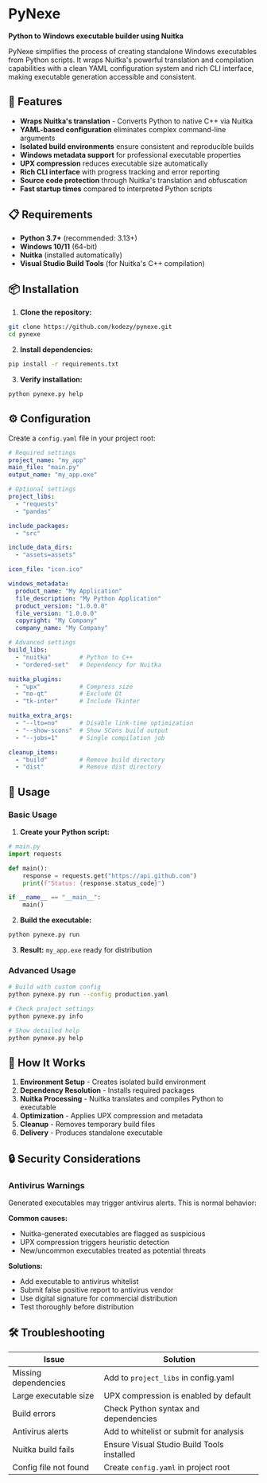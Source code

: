 # PyNexe

**Python to Windows executable builder using Nuitka**

PyNexe simplifies the process of creating standalone Windows executables from Python scripts. It wraps Nuitka's powerful translation and compilation capabilities with a clean YAML configuration system and rich CLI interface, making executable generation accessible and consistent.

## 🚀 Features

- **Wraps Nuitka's translation** - Converts Python to native C++ via Nuitka
- **YAML-based configuration** eliminates complex command-line arguments
- **Isolated build environments** ensure consistent and reproducible builds
- **Windows metadata support** for professional executable properties
- **UPX compression** reduces executable size automatically
- **Rich CLI interface** with progress tracking and error reporting
- **Source code protection** through Nuitka's translation and obfuscation
- **Fast startup times** compared to interpreted Python scripts

## 📋 Requirements

- **Python 3.7+** (recommended: 3.13+)
- **Windows 10/11** (64-bit)
- **Nuitka** (installed automatically)
- **Visual Studio Build Tools** (for Nuitka's C++ compilation)

## 📦 Installation

1. **Clone the repository:**
```bash
git clone https://github.com/kodezy/pynexe.git
cd pynexe
```

2. **Install dependencies:**
```bash
pip install -r requirements.txt
```

3. **Verify installation:**
```bash
python pynexe.py help
```

## ⚙️ Configuration

Create a `config.yaml` file in your project root:

```yaml
# Required settings
project_name: "my_app"
main_file: "main.py"
output_name: "my_app.exe"

# Optional settings
project_libs:
  - "requests"
  - "pandas"

include_packages:
  - "src"

include_data_dirs:
  - "assets=assets"

icon_file: "icon.ico"

windows_metadata:
  product_name: "My Application"
  file_description: "My Python Application"
  product_version: "1.0.0.0"
  file_version: "1.0.0.0"
  copyright: "My Company"
  company_name: "My Company"

# Advanced settings
build_libs:
  - "nuitka"        # Python to C++
  - "ordered-set"   # Dependency for Nuitka

nuitka_plugins:
  - "upx"           # Compress size
  - "no-qt"         # Exclude Qt
  - "tk-inter"      # Include Tkinter

nuitka_extra_args:
  - "--lto=no"      # Disable link-time optimization
  - "--show-scons"  # Show SCons build output
  - "--jobs=1"      # Single compilation job

cleanup_items:
  - "build"         # Remove build directory
  - "dist"          # Remove dist directory
```

## 🧪 Usage

### Basic Usage

1. **Create your Python script:**
```python
# main.py
import requests

def main():
    response = requests.get("https://api.github.com")
    print(f"Status: {response.status_code}")

if __name__ == "__main__":
    main()
```

2. **Build the executable:**
```bash
python pynexe.py run
```

3. **Result:** `my_app.exe` ready for distribution

### Advanced Usage

```bash
# Build with custom config
python pynexe.py run --config production.yaml

# Check project settings
python pynexe.py info

# Show detailed help
python pynexe.py help
```

## 🧠 How It Works

1. **Environment Setup** - Creates isolated build environment
2. **Dependency Resolution** - Installs required packages
3. **Nuitka Processing** - Nuitka translates and compiles Python to executable
4. **Optimization** - Applies UPX compression and metadata
5. **Cleanup** - Removes temporary build files
6. **Delivery** - Produces standalone executable

## 🔒 Security Considerations

### Antivirus Warnings

Generated executables may trigger antivirus alerts. This is normal behavior:

**Common causes:**
- Nuitka-generated executables are flagged as suspicious
- UPX compression triggers heuristic detection
- New/uncommon executables treated as potential threats

**Solutions:**
- Add executable to antivirus whitelist
- Submit false positive report to antivirus vendor
- Use digital signature for commercial distribution
- Test thoroughly before distribution

## 🛠️ Troubleshooting

| Issue | Solution |
|-------|----------|
| Missing dependencies | Add to `project_libs` in config.yaml |
| Large executable size | UPX compression is enabled by default |
| Build errors | Check Python syntax and dependencies |
| Antivirus alerts | Add to whitelist or submit for analysis |
| Nuitka build fails | Ensure Visual Studio Build Tools installed |
| Config file not found | Create `config.yaml` in project root |
